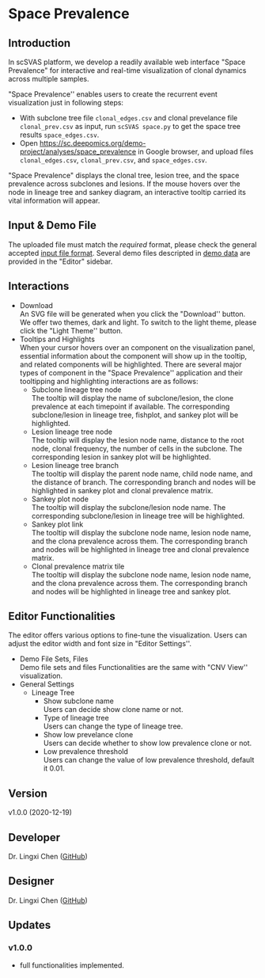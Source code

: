 # Space Prevalence

## Introduction

In scSVAS platform, we develop a readily available web interface "Space Prevalence"  for interactive and real-time visualization of clonal dynamics across multiple samples.

"Space Prevalence'' enables users to create the recurrent event visualization just in following steps:

  + With subclone tree file `clonal_edges.csv` and clonal prevelance file `clonal_prev.csv` as input, run `scSVAS space.py` to get the space tree results `space_edges.csv`.
  + Open https://sc.deepomics.org/demo-project/analyses/space_prevalence in Google browser, and upload files `clonal_edges.csv`, `clonal_prev.csv`, and `space_edges.csv`.


"Space Prevalence" displays the clonal tree, lesion tree, and the space prevalence across subclones and lesions. If the mouse hovers over the node in lineage tree and sankey diagram, an interactive tooltip carried its vital information will appear. 

## Input & Demo File
The uploaded file must match the *required* format, please check the general accepted [input file format](./data/Input_Format.md). Several demo files descripted in [demo data](./data/Demo_Data.md) are provided in the "Editor" sidebar. 


## Interactions

  + Download </br>
    An SVG file will be generated when you click the "Download'' button. We offer two themes, dark and light. To switch to the light theme, please click the "Light Theme'' button.
  + Tooltips and Highlights </br>
    When your cursor hovers over an component on the visualization panel, essential information about the component will show up in the tooltip, and related components will be highlighted. There are several major types of component in the "Space Prevalence'' application and their tooltipping and highlighting interactions are as follows:
    + Subclone lineage tree node </br>
      The tooltip will display the name of subclone/lesion, the clone prevalence at each timepoint if available. The corresponding subclone/lesion in lineage tree, fishplot, and sankey plot will be highlighted. 
    + Lesion lineage tree node </br>
      The tooltip will display the lesion node name, distance to the root node, clonal frequency, the number of cells in the subclone. The corresponding lesion in sankey plot will be highlighted. 
    + Lesion lineage tree branch </br>
      The tooltip will display the parent node name, child node name, and the distance of branch. The corresponding branch and nodes will be highlighted in sankey plot and clonal prevalence matrix.
    + Sankey plot node </br>
      The tooltip will display the subclone/lesion node name. The corresponding subclone/lesion in lineage tree will be highlighted. 
    + Sankey plot link </br>
      The tooltip will display the subclone node name, lesion node name, and the clona prevalence across them. The corresponding branch and nodes will be highlighted in lineage tree and clonal prevalence matrix.
    + Clonal prevalence matrix tile </br>
      The tooltip will display the subclone node name, lesion node name, and the clona prevalence across them. The corresponding branch and nodes will be highlighted in lineage tree and sankey plot.

## Editor Functionalities

The editor offers various options to fine-tune the visualization. Users can adjust the editor width and font size in "Editor Settings''.

  + Demo File Sets, Files </br>
     Demo file sets and files Functionalities are the same with "CNV View'' visualization.
  + General Settings 
    + Lineage Tree
      + Show subclone name </br>
        Users can decide show clone name or not.       
      + Type of lineage tree </br>
         Users can change the type of lineage tree.
      + Show low prevelance clone </br>
         Users can decide whether to show low prevalence clone or not.
      + Low prevalence threshold </br>
         Users can change the value of low prevalence threshold, default it 0.01.


## Version

v1.0.0 (2020-12-19)

## Developer


Dr. Lingxi Chen ([GitHub](https://github.com/paprikachan))

## Designer

Dr. Lingxi Chen ([GitHub](https://github.com/paprikachan))

## Updates

### v1.0.0

   - full functionalities implemented.
